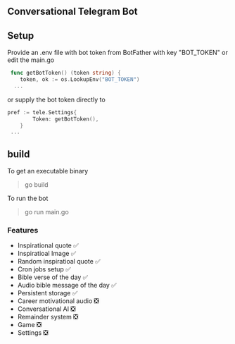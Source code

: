 ## Conversational Telegram Bot
## Setup
Provide an .env file with bot token from BotFather with key "BOT_TOKEN" or edit the main.go
```go
 func getBotToken() (token string) {
	token, ok := os.LookupEnv("BOT_TOKEN")
  ...
```

or supply the bot token directly to
```go
pref := tele.Settings{
		Token: getBotToken(),
	}
 ...
 ```

##  build
To get an executable binary
> go build

To run the bot
> go run main.go

### Features

- Inspirational quote ✅
- Inspiratioal Image ✅
- Random inspiratioal quote ✅
- Cron jobs setup ✅
- Bible verse of the day ✅
- Audio bible message of the day ✅
- Persistent storage ✅
- Career motivational audio ❎
- Conversational AI ❎
- Remainder system ❎
- Game ❎
- Settings ❎
